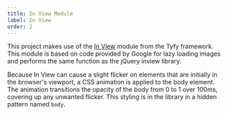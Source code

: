 ```yaml
---
title: In View Module
label: In View
order: 2
---
```


This project makes use of the [In View](http://aaronpinero.net/tyfy/docs/inview.html) module from the Tyfy framework. This module is based on code provided by Google for lazy loading images and performs the same function as the jQuery inview library.

Because In View can cause a slight flicker on elements that are initially in the browser's viewport, a CSS animation is applied to the body element. The animation transitions the opacity of the body from 0 to 1 over 100ms, covering up any unwanted flicker. This styling is in the library in a hidden pattern named ```body```.